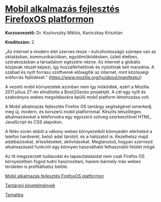 [Mobil alkalmazás fejlesztés FirefoxOS platformon]
==================================================
**Kurzusvezető:** Dr. Kozlovszky Miklós, Karóczkay Krisztián

**Kreditszám:** 2

„Az internet a modern élet szerves része – kulcsfontosságú szerepe van az oktatásban, kommunikációban, együttműködésben, üzleti életben, szórakozásban a társadalom egészére nézve. Az internet a globális közjavak részét képezi, így hozzáférhetőnek és nyitottnak kell maradnia. A szabad és nyílt forrású szoftverek elősegítik az internet, mint közösségi erőforrás fejlődését.” (https://www.mozilla.org/hu/about/manifesto/)

A vezető mobil környezetek azonban nem így működtek, ezért a Mozilla 2011 július 27-én elindította a Boot2Gecko projektjét. A cél egy nyílt és szabványos webes megoldásokra épülő mobil platform létrehozása volt.

A Mobil alkalmazás fejlesztés Firefox OS tantárgy segítségével ismerkedj meg új, modern, és korszerű mobil platformmal. Készíts tetszőleges alkalmazásokat a telefonodra egy egyszerű szöveg szerkesztővel HTML, JavaScript és CSS alapokon.

A félév során ebből a vékony webes környezetből könnyedén elérheted a telefon hardverét, belső adat tárolóit, és a hálózatot is. Kezelhetsz majd adatbázisokat, értesítéseket, aktivitásokat. Megtanulod, hogyan szervezd alkalmazásaid funkciót egy könnyen használható felhasználói felület mögé.

Az itt megszerzett tudásodat és tapasztalataidat nem csak Firefox OS környezetben fogod tudni hasznosítani, hanem bármely más webes területen is profitálhatsz belőle.

[Mobil alkalmazás fejlesztés FirefoxOS platformon](FFPlatform.pdf)

[Tantárgyi követelmények](FFTantargy.pdf)

[Tematika](FFTematika.pdf)



[Mobil alkalmazás fejlesztés FirefoxOS platformon]: https://kmooc.uni-obuda.hu/content/mobil-alkalmaz%C3%A1s-fejleszt%C3%A9s-firefoxos-platformon
